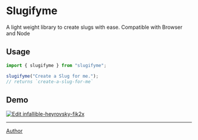 # Slugifyme

A light weight library to create slugs with ease. Compatible with Browser and Node

## Usage

```js
import { slugifyme } from "slugifyme";

slugifyme("Create a Slug for me.");
// returns `create-a-slug-for-me`
```

## Demo

[![Edit infallible-heyrovsky-fik2x](https://codesandbox.io/static/img/play-codesandbox.svg)](https://codesandbox.io/s/infallible-heyrovsky-fik2x?fontsize=14&hidenavigation=1&theme=dark)

---

[Author](https://codewithghazi.com)
